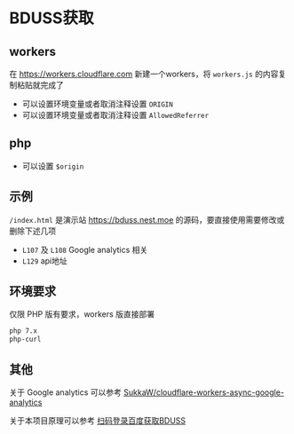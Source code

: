# BDUSS获取

## workers

在 <https://workers.cloudflare.com> 新建一个workers，将 `workers.js` 的内容复制粘贴就完成了

- 可以设置环境变量或者取消注释设置 `ORIGIN`
- 可以设置环境变量或者取消注释设置 `AllowedReferrer`

## php

- 可以设置 `$origin`

## 示例

`/index.html` 是演示站 <https://bduss.nest.moe> 的源码，要直接使用需要修改或删除下述几项

- `L107` 及 `L108` Google analytics 相关
- `L129` api地址

## 环境要求

仅限 PHP 版有要求，workers 版直接部署

```txt
php 7.x
php-curl
```

## 其他

关于 Google analytics 可以参考 [SukkaW/cloudflare-workers-async-google-analytics](https://github.com/SukkaW/cloudflare-workers-async-google-analytics)

关于本项目原理可以参考 [扫码登录百度获取BDUSS](https://blog.nest.moe/2018/07/17/scan-qrcode-to-fetch-bduss/)
